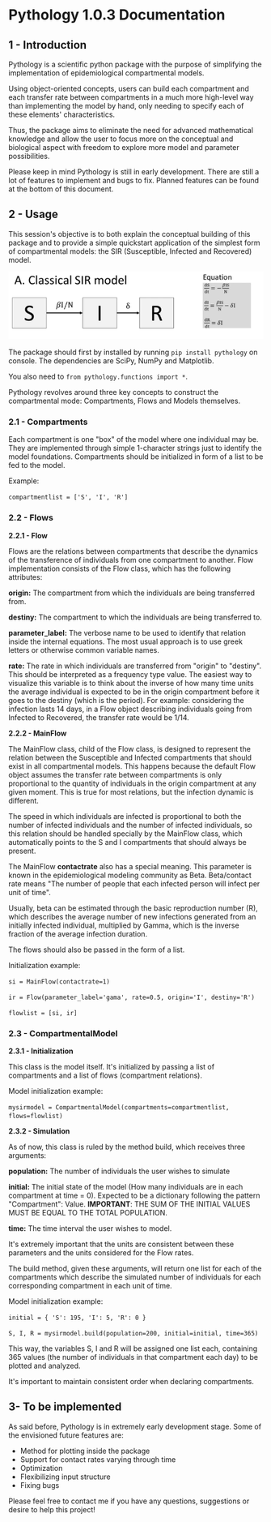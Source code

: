 # Pythology 1.0.3 Documentation

## 1 - Introduction

Pythology is a scientific python package with the purpose of simplifying the implementation
of epidemiological compartmental models.

Using object-oriented concepts, users can build each compartment and each transfer rate between compartments
in a much more high-level way than implementing the model by hand, only needing to specify each of these elements' characteristics.

Thus, the package aims to eliminate the need for advanced mathematical 
knowledge and allow the user to focus more on the conceptual and biological aspect with freedom
to explore more model and parameter possibilities.

Please keep in mind Pythology is still in early development. There are still a lot of features
to implement and bugs to fix. Planned features can be found at the bottom of this document.

## 2 - Usage

This session's objective is to both explain the conceptual building of this package and to provide a simple quickstart application of the simplest form 
of compartmental models: the SIR (Susceptible, Infected and Recovered) model.

![SIR model][logo]

[logo]: sir.png "SIR model"

The package should first by installed by running `pip install pythology` on console. 
The dependencies are SciPy, NumPy and Matplotlib.

You also need to `from pythology.functions import *`.

Pythology revolves around three key concepts to construct the compartmental mode: Compartments, Flows and Models themselves.

### 2.1 - Compartments

Each compartment is one "box" of the model where one individual may be.
They are implemented through simple 1-character strings just to identify the model foundations.
Compartments should be initialized in form of a list to be fed to the model.

Example:

`compartmentlist = ['S', 'I', 'R']`

### 2.2 - Flows

**2.2.1 - Flow**

Flows are the relations between compartments that describe the dynamics of the transference of individuals from 
one compartment to another.
Flow implementation consists of the Flow class, which has the following attributes:

**origin:** The compartment from which the individuals are being transferred from.

**destiny:** The compartment to which the individuals are being transferred to.

**parameter_label:** The verbose name to be used to identify that relation inside the internal equations.
The most usual approach is to use greek letters or otherwise common variable names.

**rate:** The rate in which individuals are transferred from "origin" to "destiny". This
should be interpreted as a frequency type value. 
The easiest way to visualize this variable is to think about the inverse of how many time units the average
individual is expected to be in the origin compartment before it goes to the destiny (which is the period). 
For example: considering the infection lasts 14 days, in a Flow object describing individuals going from Infected to Recovered, the
transfer rate would be 1/14. 

**2.2.2 - MainFlow**

The MainFlow class, child of the Flow class, is designed to represent the relation between the Susceptible and Infected compartments that should exist in 
all compartmental models. This happens because the default Flow object assumes the transfer rate between compartments is only proportional
to the quantity of individuals in the origin compartment at any given moment. This is true for most relations, but the infection dynamic is different.

The speed in which individuals are infected is proportional to both the number of infected individuals and the number of infected individuals, so 
this relation should be handled specially by the MainFlow class, which automatically points to the S and I compartments that should always be present.

The MainFlow **contactrate** also has a special meaning. This parameter is known in the epidemiological modeling community as Beta.
Beta/contact rate means "The number of people that each infected person will infect per unit of time".

Usually, beta can be estimated through the basic reproduction number (R), which describes the average number of new infections generated from an initially infected individual, multiplied by Gamma, which is the inverse fraction of the average infection duration.



The flows should also be passed in the form of a list.

Initialization example:

`si = MainFlow(contactrate=1)`

 `ir = Flow(parameter_label='gama', rate=0.5, origin='I', destiny='R')`

`flowlist = [si, ir]`

### 2.3 - CompartmentalModel

**2.3.1 - Initialization**

This class is the model itself. It's initialized by passing a list of compartments and a list of flows (compartment relations).

Model initialization example:

`mysirmodel = CompartmentalModel(compartments=compartmentlist, flows=flowlist)`

**2.3.2 - Simulation**

As of now, this class is ruled by the method build, which receives three arguments:

**population:** The number of individuals the user wishes to simulate

**initial:** The initial state of the model (How many individuals are in each compartment at time = 0). Expected to be a dictionary following the pattern "Compartment": Value. **IMPORTANT**: THE SUM OF THE INITIAL VALUES MUST BE EQUAL TO THE TOTAL POPULATION.

**time:** The time interval the user wishes to model.

It's extremely important that the units are consistent between these parameters and the units considered for the Flow rates.

The build method, given these arguments, will return one list for each of the compartments which describe the simulated number of individuals for each corresponding compartment in each unit of time.


Model initialization example:

`initial = {
    'S': 195,
    'I': 5,
    'R': 0
}`

`S, I, R = mysirmodel.build(population=200, initial=initial, time=365)`

This way, the variables S, I and R will be assigned one list each, containing 365 values (the number of individuals in that compartment each day) to be plotted and analyzed.

It's important to maintain consistent order when declaring compartments.

## 3- To be implemented

As said before, Pythology is in extremely early development stage. Some of the envisioned future features are:

* Method for plotting inside the package
* Support for contact rates varying through time
* Optimization
* Flexibilizing input structure
* Fixing bugs

Please feel free to contact me if you have any questions, suggestions or desire to help this project!

